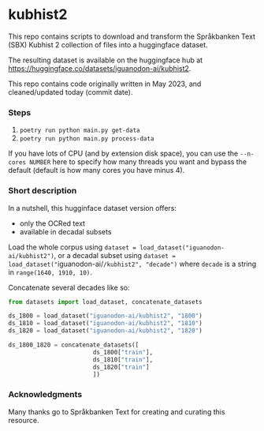 # kubhist2

This repo contains scripts to download and transform the Språkbanken Text (SBX) Kubhist 2 collection of files into a huggingface dataset.

The resulting dataset is available on the huggingface hub at https://huggingface.co/datasets/iguanodon-ai/kubhist2.

This repo contains code originally written in May 2023, and cleaned/updated today (commit date).

### Steps

1. `poetry run python main.py get-data`
2. `poetry run python main.py process-data`

If you have lots of CPU (and by extension disk space), you can use the `--n-cores NUMBER` here to specify how many threads you want and bypass the default (default is how many cores you have minus 4).


### Short description

In a nutshell, this hugginface dataset version offers:

- only the OCRed text
- available in decadal subsets

Load the whole corpus using `dataset = load_dataset("iguanodon-ai/kubhist2")`, or a decadal subset using `dataset = load_dataset("`iguanodon-ai/`/kubhist2", "decade")` where `decade` is a string in `range(1640, 1910, 10)`.

Concatenate several decades like so:

```python
from datasets import load_dataset, concatenate_datasets

ds_1800 = load_dataset("iguanodon-ai/kubhist2", "1800")
ds_1810 = load_dataset("iguanodon-ai/kubhist2", "1810")
ds_1820 = load_dataset("iguanodon-ai/kubhist2", "1820")

ds_1800_1820 = concatenate_datasets([
                        ds_1800["train"],
                        ds_1810["train"],
                        ds_1820["train"]
                        ])
```

### Acknowledgments

Many thanks go to Språkbanken Text for creating and curating this resource.
